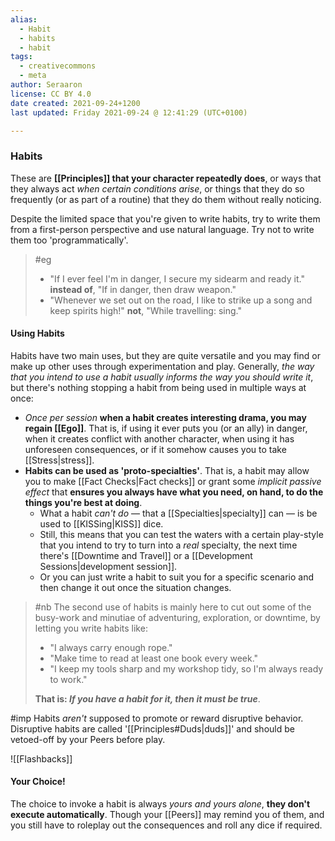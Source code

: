 ```yaml
---
alias:
  - Habit
  - habits
  - habit
tags:
  - creativecommons
  - meta
author: Seraaron
license: CC BY 4.0
date created: 2021-09-24+1200
last updated: Friday 2021-09-24 @ 12:41:29 (UTC+0100)

---
```


### Habits

These are **[[Principles]] that your character repeatedly does**, or ways that they always act _when certain conditions arise_, or things that they do so frequently (or as part of a routine) that they do them without really noticing.

Despite the limited space that you're given to write habits, try to write them from a first-person perspective and use natural language. Try not to write them too 'programmatically'.

> #eg
> -   "If I ever feel I'm in danger, I secure my sidearm and ready it." **instead of**, "If in danger, then draw weapon."
> -   "Whenever we set out on the road, I like to strike up a song and keep spirits high!" **not**, "While travelling: sing."

#### Using Habits

Habits have two main uses, but they are quite versatile and you may find or make up other uses through experimentation and play. Generally, _the way that you intend to use a habit usually informs the way you should write it_, but there's nothing stopping a habit from being used in multiple ways at once:

-   _Once per session_ **when a habit creates interesting drama, you may regain [[Ego]]**. That is, if using it ever puts you (or an ally) in danger, when it creates conflict with another character, when using it has unforeseen consequences, or if it somehow causes you to take [[Stress|stress]].
-   **Habits can be used as 'proto-specialties'**. That is, a habit may allow you to make [[Fact Checks|Fact checks]] or grant some *implicit passive effect* that **ensures you always have what you need, on hand, to do the things you're best at doing**.
	-   What a habit *can't do* — that a [[Specialties|specialty]] can — is be used to [[KISSing|KISS]] dice.
	-   Still, this means that you can test the waters with a certain play-style that you intend to try to turn into a _real_ specialty, the next time there's [[Downtime and Travel]] or a [[Development Sessions|development session]].
	-   Or you can just write a habit to suit you for a specific scenario and then change it out once the situation changes.


> #nb
> The second use of habits is mainly here to cut out some of the busy-work and minutiae of adventuring, exploration, or downtime, by letting you write habits like:
>
> -   "I always carry enough rope."
> -   "Make time to read at least one book every week."
> -   "I keep my tools sharp and my workshop tidy, so I'm always ready to work."
>
> **That is: _If you have a habit for it, then it must be true_**.

#imp Habits *aren't* supposed to promote or reward disruptive behavior. Disruptive habits are called '[[Principles#Duds|duds]]' and should be vetoed-off by your Peers before play.

![[Flashbacks]]

#### Your Choice!

The choice to invoke a habit is always _yours and yours alone_, **they don't execute automatically**. Though your [[Peers]] may remind you of them, and you still have to roleplay out the consequences and roll any dice if required.